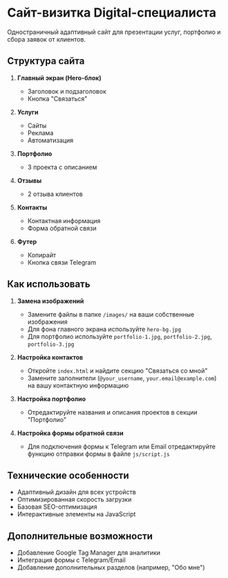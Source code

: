 # Сайт-визитка Digital-специалиста

Одностраничный адаптивный сайт для презентации услуг, портфолио и сбора заявок от клиентов.

## Структура сайта

1. **Главный экран (Hero-блок)**
   - Заголовок и подзаголовок
   - Кнопка "Связаться"

2. **Услуги**
   - Сайты
   - Реклама
   - Автоматизация

3. **Портфолио**
   - 3 проекта с описанием

4. **Отзывы**
   - 2 отзыва клиентов

5. **Контакты**
   - Контактная информация
   - Форма обратной связи

6. **Футер**
   - Копирайт
   - Кнопка связи Telegram

## Как использовать

1. **Замена изображений**
   - Замените файлы в папке `/images/` на ваши собственные изображения
   - Для фона главного экрана используйте `hero-bg.jpg`
   - Для портфолио используйте `portfolio-1.jpg`, `portfolio-2.jpg`, `portfolio-3.jpg`

2. **Настройка контактов**
   - Откройте `index.html` и найдите секцию "Связаться со мной"
   - Замените заполнители (`@your_username`, `your.email@example.com`) на вашу контактную информацию

3. **Настройка портфолио**
   - Отредактируйте названия и описания проектов в секции "Портфолио"

4. **Настройка формы обратной связи**
   - Для подключения формы к Telegram или Email отредактируйте функцию отправки формы в файле `js/script.js`

## Технические особенности

- Адаптивный дизайн для всех устройств
- Оптимизированная скорость загрузки
- Базовая SEO-оптимизация
- Интерактивные элементы на JavaScript

## Дополнительные возможности

- Добавление Google Tag Manager для аналитики
- Интеграция формы с Telegram/Email
- Добавление дополнительных разделов (например, "Обо мне")
